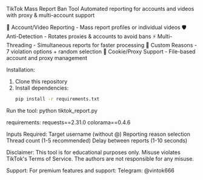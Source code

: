 TikTok Mass Report Ban Tool
Automated reporting for accounts and videos with proxy & multi-account support

🚨 Account/Video Reporting - Mass report profiles or individual videos
🛡️ Anti-Detection - Rotates proxies & accounts to avoid bans
⚡ Multi-Threading - Simultaneous reports for faster processing
🎯 Custom Reasons - 7 violation options + random selection
📂 Cookie/Proxy Support - File-based account and proxy management

Installation:
1. Clone this repository
2. Install dependencies:
   ```bash
   pip install -r requirements.txt

Run the tool:
python tiktok_report.py

requirements:
requests==2.31.0
colorama==0.4.6



Inputs Required:
Target username (without @)
Reporting reason selection
Thread count (1-5 recommended)
Delay between reports (1-10 seconds)

Disclaimer:
This tool is for educational purposes only. Misuse violates TikTok's Terms of Service. The authors are not responsible for any misuse.

Support:
For premium features and support:
Telegram: @vintok666
